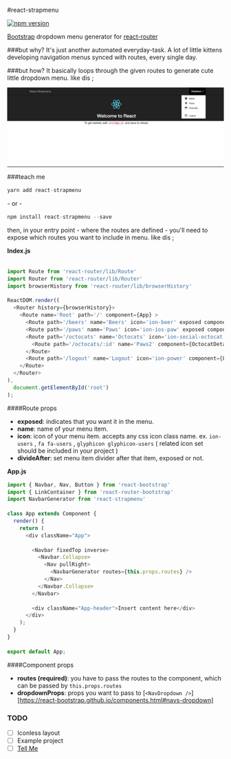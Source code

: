 
#react-strapmenu

[![npm version](https://badge.fury.io/js/react-strapmenu.svg)](https://badge.fury.io/js/react-strapmenu)

[Bootstrap](https://github.com/react-bootstrap/react-bootstrap) dropdown menu generator for [react-router](https://github.com/ReactTraining/react-router)

###but why?
It's just another automated everyday-task. 
A lot of little kittens developing navigation menus synced with routes, every single day.

###but how?
It basically loops through the given routes to generate cute little dropdown menu. 
like dis ;

![react-strapmenu](https://raw.githubusercontent.com/sercanov/react-strapmenu/master/example/preview.png)

----------

###teach me
```javascript
yarn add react-strapmenu
```
\- or -
```javascript
npm install react-strapmenu --save
```
then, in your entry point - where the routes are defined - you'll need to expose which routes you want to include in menu.
like dis ;

**Index.js**
```javascript

import Route from 'react-router/lib/Route'
import Router from 'react-router/lib/Router'
import browserHistory from 'react-router/lib/browserHistory'

ReactDOM.render((
  <Router history={browserHistory}>
    <Route name='Root' path='/' component={App} >
      <Route path='/beers' name='Beers' icon='ion-beer' exposed component={Beers}/>
      <Route path='/paws' name='Paws' icon='ion-ios-paw' exposed component={Paws}/>
      <Route path='/octocats' name='Octocats' icon='ion-social-octocat' exposed component={Octocats} divideAfter>
        <Route path='/octocats/:id' name='Paws2' component={OctocatDetail} />
      </Route>
      <Route path='/logout' name='Logout' icon='ion-power' component={Logout} exposed />
    </Route>
  </Router>
),
  document.getElementById('root')
);

```
####Route props

- **exposed**: indicates that you want it in the menu. 
- **name**: name of your menu item.
- **icon**: icon of your menu item. accepts any css icon class name. ex. `ion-users` , `fa fa-users` , `glyphicon glyphicon-users` ( related icon set should be included in your project ) 
- **divideAfter**: set menu item divider after that item, exposed or not.

**App.js**
```javascript
import { Navbar, Nav, Button } from 'react-bootstrap'
import { LinkContainer } from 'react-router-bootstrap'
import NavbarGenerator from 'react-strapmenu'

class App extends Component {
  render() {
    return (
      <div className="App">

        <Navbar fixedTop inverse>  
          <Navbar.Collapse>
            <Nav pullRight>
              <NavbarGenerator routes={this.props.routes} />
            </Nav>
          </Navbar.Collapse>
        </Navbar>

        <div className="App-header">Insert content here</div>     
      </div>
    );
  }
}

export default App;
```
####Component props

- **routes (required)**: you have to pass the routes to the component, which can be passed by `this.props.routes`
- **dropdownProps**: props you want to pass to [`<NavDropdown />`][https://react-bootstrap.github.io/components.html#navs-dropdown]


### TODO 
- [ ] Iconless layout
- [ ] Example project
- [ ] [Tell Me](https://www.youtube.com/watch?v=PXXdYttPTgc)